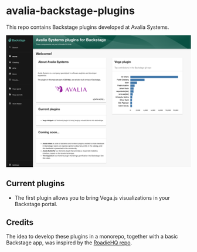 # avalia-backstage-plugins

This repo contains Backstage plugins developed at Avalia Systems. 

![docs/screenshot.png](docs/screenshot.png)



## Current plugins

* The first plugin allows you to bring Vega.js visualizations in your Backstage portal.



## Credits

The idea to develop these plugins in a monorepo, together with a basic Backstage app, was inspired by the [RoadieHQ repo](https://github.com/RoadieHQ/roadie-backstage-plugins).

